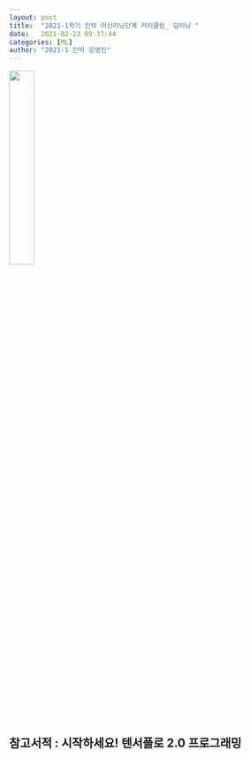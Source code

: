```yaml
---
layout: post
title:  "2021-1학기 인빅 머신러닝단계 커리큘럼_ 딥러닝 "
date:   2021-02-23 09:37:44
categories: [ML]
author: "2021-1 인빅 운영진"
---
```



<img src="{{ site.baseurl }}/images/2021_d.png"  width="30%" height="30%">

## 참고서적 : 시작하세요! 텐서플로 2.0 프로그래밍

